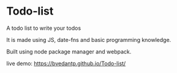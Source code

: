 # Todo-list
A todo list to write your todos

It is made using JS, date-fns and basic programming knowledge.

Built using node package manager and webpack.

live demo: https://bvedantp.github.io/Todo-list/
